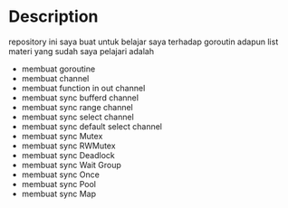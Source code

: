# Description

repository ini saya buat untuk belajar saya terhadap goroutin
adapun list materi yang sudah saya pelajari adalah

- membuat goroutine
- membuat channel
- membuat function in out channel
- membuat sync bufferd channel
- membuat sync range channel
- membuat sync select channel
- membuat sync default select channel
- membuat sync Mutex
- membuat sync RWMutex
- membuat sync Deadlock
- membuat sync Wait Group
- membuat sync Once
- membuat sync Pool
- membuat sync Map
